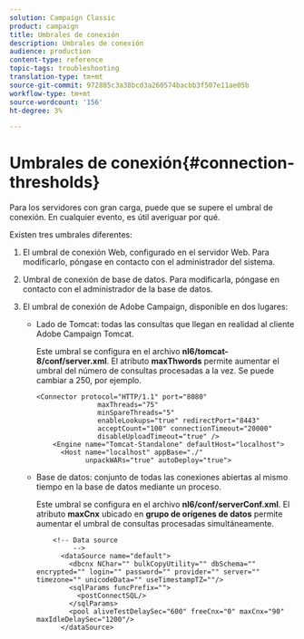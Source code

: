 ```yaml
---
solution: Campaign Classic
product: campaign
title: Umbrales de conexión
description: Umbrales de conexión
audience: production
content-type: reference
topic-tags: troubleshooting
translation-type: tm+mt
source-git-commit: 972885c3a38bcd3a260574bacbb3f507e11ae05b
workflow-type: tm+mt
source-wordcount: '156'
ht-degree: 3%

---
```



# Umbrales de conexión{#connection-thresholds}

Para los servidores con gran carga, puede que se supere el umbral de conexión. En cualquier evento, es útil averiguar por qué.

Existen tres umbrales diferentes:

1. El umbral de conexión Web, configurado en el servidor Web. Para modificarlo, póngase en contacto con el administrador del sistema.
1. Umbral de conexión de base de datos. Para modificarla, póngase en contacto con el administrador de la base de datos.
1. El umbral de conexión de Adobe Campaign, disponible en dos lugares:

   * Lado de Tomcat: todas las consultas que llegan en realidad al cliente Adobe Campaign Tomcat.

      Este umbral se configura en el archivo **nl6/tomcat-8/conf/server.xml**. El atributo **maxThwords** permite aumentar el umbral del número de consultas procesadas a la vez. Se puede cambiar a 250, por ejemplo.

      ```
      <Connector protocol="HTTP/1.1" port="8080"
                     maxThreads="75"
                     minSpareThreads="5"
                     enableLookups="true" redirectPort="8443"
                     acceptCount="100" connectionTimeout="20000"
                     disableUploadTimeout="true" />
          <Engine name="Tomcat-Standalone" defaultHost="localhost">
            <Host name="localhost" appBase="./"
                  unpackWARs="true" autoDeploy="true">
      ```

   * Base de datos: conjunto de todas las conexiones abiertas al mismo tiempo en la base de datos mediante un proceso.

      Este umbral se configura en el archivo **nl6/conf/serverConf.xml**. El atributo **maxCnx** ubicado en **grupo de orígenes de datos** permite aumentar el umbral de consultas procesadas simultáneamente.

      ```
          <!-- Data source
               -->
            <dataSource name="default">
              <dbcnx NChar="" bulkCopyUtility="" dbSchema="" encrypted="" login="" password="" provider="" server="" timezone="" unicodeData="" useTimestampTZ=""/>
              <sqlParams funcPrefix="">
                <postConnectSQL/>
              </sqlParams>
              <pool aliveTestDelaySec="600" freeCnx="0" maxCnx="90" maxIdleDelaySec="1200"/>
            </dataSource>
      ```

